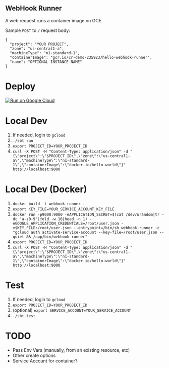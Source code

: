 WebHook Runner
--------------

A web request runs a container image on GCE.

Sample `POST` to `/` request body:
```
{
  "project": "YOUR PROJECT",
  "zone": "us-central1-a",
  "machineType": "n1-standard-1",
  "containerImage": "gcr.io/cr-demo-235923/hello-webhook-runner",
  "name": "OPTIONAL INSTANCE NAME"
}
```

# Deploy
[![Run on Google Cloud](https://deploy.cloud.run/button.svg)](https://deploy.cloud.run)


# Local Dev

1. If needed, login to `gcloud`
1. `./sbt run`
1. `export PROJECT_ID=YOUR_PROJECT_ID`
1. `curl -X POST -H "Content-Type: application/json" -d "{\"project\":\"$PROJECT_ID\",\"zone\":\"us-central1-a\",\"machineType\":\"n1-standard-1\",\"containerImage\":\"docker.io/hello-world\"}" http://localhost:9000`

# Local Dev (Docker)

1. `docker build -t webhook-runner .`
1. `export KEY_FILE=YOUR_SERVICE_ACCOUNT_KEY_FILE`
1. `docker run -p9000:9000 -eAPPLICATION_SECRET=$(cat /dev/urandom|tr -dc 'a-z0-9'|fold -w 16|head -n 1) -eGOOGLE_APPLICATION_CREDENTIALS=/root/user.json -v$KEY_FILE:/root/user.json --entrypoint=/bin/sh webhook-runner -c "gcloud auth activate-service-account --key-file=/root/user.json --quiet && /app/bin/webhook-runner"`
1. `export PROJECT_ID=YOUR_PROJECT_ID`
1. `curl -X POST -H "Content-Type: application/json" -d "{\"project\":\"$PROJECT_ID\",\"zone\":\"us-central1-a\",\"machineType\":\"n1-standard-1\",\"containerImage\":\"docker.io/hello-world\"}" http://localhost:9000`

# Test

1. If needed, login to `gcloud`
1. `export PROJECT_ID=YOUR_PROJECT_ID`
1. (optional) `export SERVICE_ACCOUNT=YOUR_SERVICE_ACCOUNT`
1. `./sbt test`

# TODO

- Pass Env Vars (manually, from an existing resource, etc)
- Other create options
- Service Account for container?
